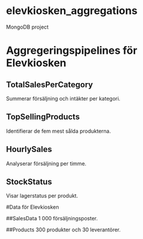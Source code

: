 # elevkiosken_aggregations
MongoDB project

# Aggregeringspipelines för Elevkiosken

## TotalSalesPerCategory
Summerar försäljning och intäkter per kategori.

## TopSellingProducts
Identifierar de fem mest sålda produkterna.

## HourlySales
Analyserar försäljning per timme.

## StockStatus
Visar lagerstatus per produkt.

#Data för Elevkiosken

##SalesData
1 000 försäljningsposter.

##Products
300 produkter och 30 leverantörer.

